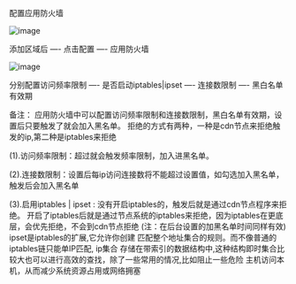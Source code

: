 配置应用防火墙

![image](https://user-images.githubusercontent.com/90588289/133733590-8ccb8637-a238-4537-ae9b-6a2804b0db46.png)

添加区域后 —- 点击配置 —- 应用防火墙

![image](https://user-images.githubusercontent.com/90588289/133733602-5984a741-d6be-49bf-9daf-faf985ee398e.png)

分别配置访问频率限制 —- 是否启动iptables|ipset —- 连接数限制 —- 黑白名单有效期

备注：
应用防火墙中可以配置访问频率限制和连接数限制，黑白名单有效期，设置后只要触发了就会加入黑名单。 
拒绝的方式有两种，一种是cdn节点来拒绝触发的ip,第二种是iptables来拒绝

(1).访问频率限制：超过就会触发频率限制，加入进黑名单。

(2).连接数限制：设置后每ip访问连接数将不能超过设置值，如勾选加入黑名单，触发后会加入黑名单

(3).启用iptables | ipset :
没有开启iptables的，触发后就是通过cdn节点程序来拒绝。
开启了iptables后就是通过节点系统的iptables来拒绝，因为iptables在更底层，会优先拒绝，不会到cdn节点拒绝
(注：在后台设置的加黑名单时间同样有效)
ipset是iptables的扩展,它允许你创建 匹配整个地址集合的规则。而不像普通的iptables链只能单IP匹配, ip集合
存储在带索引的数据结构中,这种结构即时集合比较大也可以进行高效的查找，除了一些常用的情况,比如阻止一些危险
主机访问本机，从而减少系统资源占用或网络拥塞
